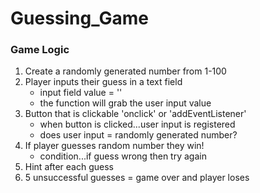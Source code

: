 # Guessing_Game

### Game Logic
1. Create a randomly generated number from 1-100
2. Player inputs their guess in a text field
    * input field value = ''
    * the function will grab the user input value
3. Button that is clickable 'onclick' or 'addEventListener'
    * when button is clicked...user input is registered
    * does user input = randomly generated number?
4. If player guesses random number they win!
    * condition...if guess wrong then try again
5. Hint after each guess
6. 5 unsuccessful guesses = game over and player loses
